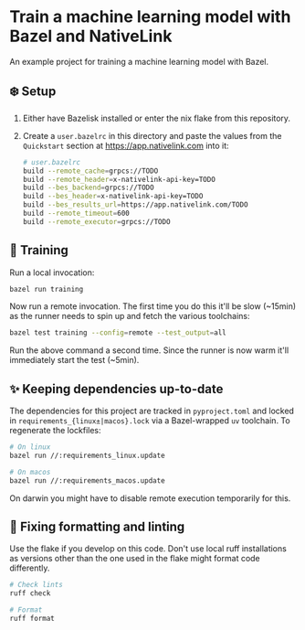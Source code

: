 # Train a machine learning model with Bazel and NativeLink

An example project for training a machine learning model with Bazel.

## ❄️ Setup

1. Either have Bazelisk installed or enter the nix flake from this repository.
2. Create a `user.bazelrc` in this directory and paste the values from the
   `Quickstart` section at <https://app.nativelink.com> into it:

    ```bash
    # user.bazelrc
    build --remote_cache=grpcs://TODO
    build --remote_header=x-nativelink-api-key=TODO
    build --bes_backend=grpcs://TODO
    build --bes_header=x-nativelink-api-key=TODO
    build --bes_results_url=https://app.nativelink.com/TODO
    build --remote_timeout=600
    build --remote_executor=grpcs://TODO
    ```

## 🚄 Training

Run a local invocation:

```bash
bazel run training
```

Now run a remote invocation. The first time you do this it'll be slow (~15min)
as the runner needs to spin up and fetch the various toolchains:

```bash
bazel test training --config=remote --test_output=all
```

Run the above command a second time. Since the runner is now warm it'll
immediately start the test (~5min).

## ✨ Keeping dependencies up-to-date

The dependencies for this project are tracked in `pyproject.toml` and locked in
`requirements_{linux±|macos}.lock` via a Bazel-wrapped `uv` toolchain. To
regenerate the lockfiles:

```bash
# On linux
bazel run //:requirements_linux.update

# On macos
bazel run //:requirements_macos.update
```

On darwin you might have to disable remote execution temporarily for this.

## 🧹 Fixing formatting and linting

Use the flake if you develop on this code. Don't use local ruff installations as
versions other than the one used in the flake might format code differently.

```bash
# Check lints
ruff check

# Format
ruff format
```
